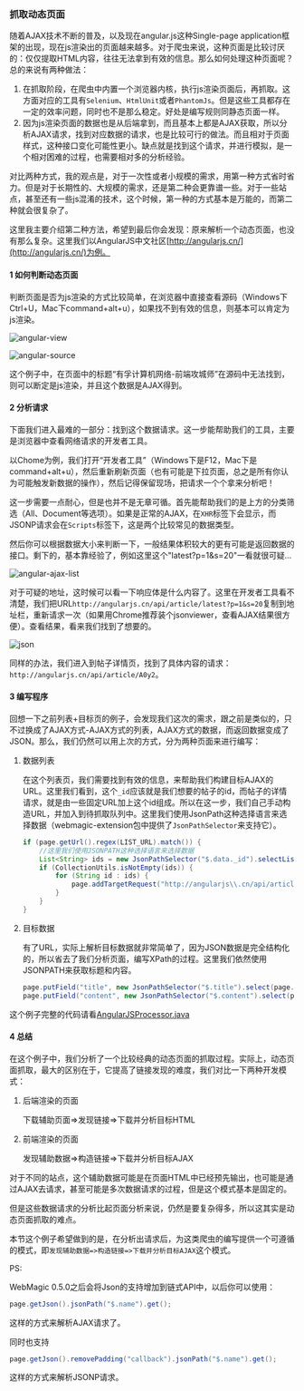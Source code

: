 ### 抓取动态页面

随着AJAX技术不断的普及，以及现在angular.js这种Single-page application框架的出现，现在js渲染出的页面越来越多。对于爬虫来说，这种页面是比较讨厌的：仅仅提取HTML内容，往往无法拿到有效的信息。那么如何处理这种页面呢？总的来说有两种做法：

1. 在抓取阶段，在爬虫中内置一个浏览器内核，执行js渲染页面后，再抓取。这方面对应的工具有`Selenium`、`HtmlUnit`或者`PhantomJs`。但是这些工具都存在一定的效率问题，同时也不是那么稳定。好处是编写规则同静态页面一样。
2. 因为js渲染页面的数据也是从后端拿到，而且基本上都是AJAX获取，所以分析AJAX请求，找到对应数据的请求，也是比较可行的做法。而且相对于页面样式，这种接口变化可能性更小。缺点就是找到这个请求，并进行模拟，是一个相对困难的过程，也需要相对多的分析经验。

对比两种方式，我的观点是，对于一次性或者小规模的需求，用第一种方式省时省力。但是对于长期性的、大规模的需求，还是第二种会更靠谱一些。对于一些站点，甚至还有一些js混淆的技术，这个时候，第一种的方式基本是万能的，而第二种就会很复杂了。

这里我主要介绍第二种方法，希望到最后你会发现：原来解析一个动态页面，也没有那么复杂。这里我们以AngularJS中文社区[http://angularjs.cn/](http://angularjs.cn/)为例。

#### 1 如何判断动态页面

判断页面是否为js渲染的方式比较简单，在浏览器中直接查看源码（Windows下Ctrl+U，Mac下command+alt+u），如果找不到有效的信息，则基本可以肯定为js渲染。

![angular-view](http://static.oschina.net/uploads/space/2014/0412/214310_cMYk_190591.png)

![angular-source]( http://static.oschina.net/uploads/space/2014/0412/214226_8s1v_190591.png)

这个例子中，在页面中的标题“有孚计算机网络-前端攻城师”在源码中无法找到，则可以断定是js渲染，并且这个数据是AJAX得到。

#### 2 分析请求

下面我们进入最难的一部分：找到这个数据请求。这一步能帮助我们的工具，主要是浏览器中查看网络请求的开发者工具。

以Chome为例，我们打开“开发者工具”（Windows下是F12，Mac下是command+alt+u），然后重新刷新页面（也有可能是下拉页面，总之是所有你认为可能触发新数据的操作），然后记得保留现场，把请求一个个拿来分析吧！

这一步需要一点耐心，但是也并不是无章可循。首先能帮助我们的是上方的分类筛选（All、Document等选项）。如果是正常的AJAX，在`XHR`标签下会显示，而JSONP请求会在`Scripts`标签下，这是两个比较常见的数据类型。

然后你可以根据数据大小来判断一下，一般结果体积较大的更有可能是返回数据的接口。剩下的，基本靠经验了，例如这里这个"latest?p=1&s=20"一看就很可疑…

![angular-ajax-list](http://static.oschina.net/uploads/space/2014/0412/233924_6rXz_190591.png)

对于可疑的地址，这时候可以看一下响应体是什么内容了。这里在开发者工具看不清楚，我们把URL`http://angularjs.cn/api/article/latest?p=1&s=20`复制到地址栏，重新请求一次（如果用Chrome推荐装个jsonviewer，查看AJAX结果很方便）。查看结果，看来我们找到了想要的。

![json](http://static.oschina.net/uploads/space/2014/0412/235310_8gHe_190591.png)

同样的办法，我们进入到帖子详情页，找到了具体内容的请求：`http://angularjs.cn/api/article/A0y2`。

#### 3 编写程序

回想一下之前列表+目标页的例子，会发现我们这次的需求，跟之前是类似的，只不过换成了AJAX方式-AJAX方式的列表，AJAX方式的数据，而返回数据变成了JSON。那么，我们仍然可以用上次的方式，分为两种页面来进行编写：

1. 数据列表
	
	在这个列表页，我们需要找到有效的信息，来帮助我们构建目标AJAX的URL。这里我们看到，这个`_id`应该就是我们想要的帖子的id，而帖子的详情请求，就是由一些固定URL加上这个id组成。所以在这一步，我们自己手动构造URL，并加入到待抓取队列中。这里我们使用JsonPath这种选择语言来选择数据（webmagic-extension包中提供了`JsonPathSelector`来支持它）。
	
	```java
    if (page.getUrl().regex(LIST_URL).match()) {
        //这里我们使用JSONPATH这种选择语言来选择数据
        List<String> ids = new JsonPathSelector("$.data._id").selectList(page.getRawText());
        if (CollectionUtils.isNotEmpty(ids)) {
            for (String id : ids) {
                page.addTargetRequest("http://angularjs\\.cn/api/article/"+id);
            }
        }
    }
	```
	
2. 目标数据	

	有了URL，实际上解析目标数据就非常简单了，因为JSON数据是完全结构化的，所以省去了我们分析页面，编写XPath的过程。这里我们依然使用JSONPATH来获取标题和内容。
	
	```java
    page.putField("title", new JsonPathSelector("$.title").select(page.getRawText()));
    page.putField("content", new JsonPathSelector("$.content").select(page.getRawText()));
    ```
	
这个例子完整的代码请看[AngularJSProcessor.java](https://github.com/code4craft/webmagic/blob/master/webmagic-samples/src/main/java/us/codecraft/webmagic/samples/AngularJSProcessor.java)

#### 4 总结

在这个例子中，我们分析了一个比较经典的动态页面的抓取过程。实际上，动态页面抓取，最大的区别在于，它提高了链接发现的难度，我们对比一下两种开发模式：

1. 后端渲染的页面

	下载辅助页面=>发现链接=>下载并分析目标HTML
	
2. 前端渲染的页面

	发现辅助数据=>构造链接=>下载并分析目标AJAX
	
对于不同的站点，这个辅助数据可能是在页面HTML中已经预先输出，也可能是通过AJAX去请求，甚至可能是多次数据请求的过程，但是这个模式基本是固定的。

但是这些数据请求的分析比起页面分析来说，仍然是要复杂得多，所以这其实是动态页面抓取的难点。

本节这个例子希望做到的是，在分析出请求后，为这类爬虫的编写提供一个可遵循的模式，即`发现辅助数据=>构造链接=>下载并分析目标AJAX`这个模式。

PS:

WebMagic 0.5.0之后会将Json的支持增加到链式API中，以后你可以使用：

```java
page.getJson().jsonPath("$.name").get();
```
这样的方式来解析AJAX请求了。

同时也支持
```java
page.getJson().removePadding("callback").jsonPath("$.name").get();
```
这样的方式来解析JSONP请求。